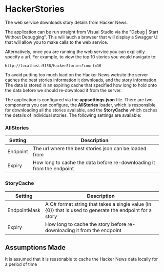 # HackerStories

The web service downloads story details from Hacker News.

The application can be run straight from Visual Studio via the "Debug | Start Without Debugging". This will lauch a browser that will display a Swagger UI that will allow you to make calls to the web service.

Alternatively, once you are running the web service you can explicitly specify a url. For example, to view the top 10 stories you would navigate to:

    http://localhost:5158/HackerStories?count=10

To avoid putting too much load on the Hacker News website the server caches the best stories information it downloads, and the story information. The data is stored in an expiring cache that specified how long to hold onto the data before we should re-download it from the server.


The application is configured via the **appsettings.json** file. There are two components you can configure, the **AllStories** loader, which is responsible for downloading all the stories available, and the **StoryCache** which caches the details of individual stories. The following settings are available:

### AllStories
| Setting  | Description |
|----------|-------------|
| Endpoint | The url where the best stories json can be loaded from |
| Expiry   | How long to cache the data before re-downloading it from the endpoint |

### StoryCache
| Setting      | Description |
|--------------|-------------|
| EndpointMask | A C# format string that takes a single value (in {0}) that is used to generate the endpoint for a story |
| Expiry   | How long to cache the story before re-downloading it from the endpoint |


## Assumptions Made
It is assumed that it is reasonable to cache the Hacker News data locally for a period of time